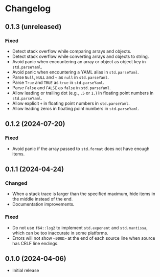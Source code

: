 # Changelog

## 0.1.3 (unreleased)

### Fixed

- Detect stack overflow while comparing arrays and objects.
- Detect stack overflow while converting arrays and objects to string.
- Avoid panic when encountering an array or object as object key in
  `std.parseYaml`.
- Avoid panic when encountering a YAML alias in `std.parseYaml`.
- Parse `Null`, `NULL` and `~` as `null` in `std.parseYaml`.
- Parse `True` and `TRUE` as `true` in `std.parseYaml`.
- Parse `False` and `FALSE` as `false` in `std.parseYaml`.
- Allow leading or trailing dot (e.g., `.5` or `1.`) in floating point numbers
  in `std.parseYaml`.
- Allow explicit `+` in floating point numbers in `std.parseYaml`.
- Allow leading zeros in floating point numbers in `std.parseYaml`.

## 0.1.2 (2024-07-20)

### Fixed

- Avoid panic if the array passed to `std.format` does not have enough items.

## 0.1.1 (2024-04-24)

### Changed

- When a stack trace is larger than the specified maximum, hide items in the
  middle instead of the end.
- Documentation improvements.

### Fixed

- Do not use `f64::log2` to implement `std.exponent` and `std.mantissa`, which
  can be too inaccurate in some platforms.
- Errors will not show `<000D>` at the end of each source line when source has
  CRLF line endings.

## 0.1.0 (2024-04-06)

- Initial release
